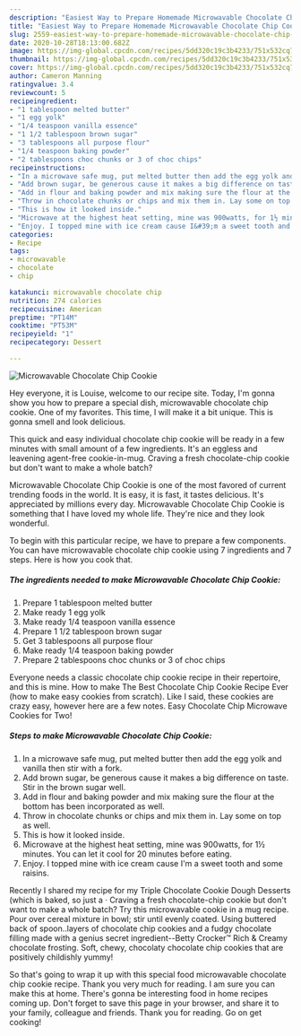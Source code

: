 ```yaml
---
description: "Easiest Way to Prepare Homemade Microwavable Chocolate Chip Cookie"
title: "Easiest Way to Prepare Homemade Microwavable Chocolate Chip Cookie"
slug: 2559-easiest-way-to-prepare-homemade-microwavable-chocolate-chip-cookie
date: 2020-10-28T18:13:00.682Z
image: https://img-global.cpcdn.com/recipes/5dd320c19c3b4233/751x532cq70/microwavable-chocolate-chip-cookie-recipe-main-photo.jpg
thumbnail: https://img-global.cpcdn.com/recipes/5dd320c19c3b4233/751x532cq70/microwavable-chocolate-chip-cookie-recipe-main-photo.jpg
cover: https://img-global.cpcdn.com/recipes/5dd320c19c3b4233/751x532cq70/microwavable-chocolate-chip-cookie-recipe-main-photo.jpg
author: Cameron Manning
ratingvalue: 3.4
reviewcount: 5
recipeingredient:
- "1 tablespoon melted butter"
- "1 egg yolk"
- "1/4 teaspoon vanilla essence"
- "1 1/2 tablespoon brown sugar"
- "3 tablespoons all purpose flour"
- "1/4 teaspoon baking powder"
- "2 tablespoons choc chunks or 3 of choc chips"
recipeinstructions:
- "In a microwave safe mug, put melted butter then add the egg yolk and vanilla then stir with a fork."
- "Add brown sugar, be generous cause it makes a big difference on taste. Stir in the brown sugar well."
- "Add in flour and baking powder and mix making sure the flour at the bottom has been incorporated as well."
- "Throw in chocolate chunks or chips and mix them in. Lay some on top as well."
- "This is how it looked inside."
- "Microwave at the highest heat setting, mine was 900watts, for 1½ minutes. You can let it cool for 20 minutes before eating."
- "Enjoy. I topped mine with ice cream cause I&#39;m a sweet tooth and some raisins."
categories:
- Recipe
tags:
- microwavable
- chocolate
- chip

katakunci: microwavable chocolate chip 
nutrition: 274 calories
recipecuisine: American
preptime: "PT14M"
cooktime: "PT53M"
recipeyield: "1"
recipecategory: Dessert

---
```



![Microwavable Chocolate Chip Cookie](https://img-global.cpcdn.com/recipes/5dd320c19c3b4233/751x532cq70/microwavable-chocolate-chip-cookie-recipe-main-photo.jpg)

Hey everyone, it is Louise, welcome to our recipe site. Today, I'm gonna show you how to prepare a special dish, microwavable chocolate chip cookie. One of my favorites. This time, I will make it a bit unique. This is gonna smell and look delicious.

This quick and easy individual chocolate chip cookie will be ready in a few minutes with small amount of a few ingredients. It&#39;s an eggless and leavening agent-free cookie-in-mug. Craving a fresh chocolate-chip cookie but don&#39;t want to make a whole batch?

Microwavable Chocolate Chip Cookie is one of the most favored of current trending foods in the world. It is easy, it is fast, it tastes delicious. It's appreciated by millions every day. Microwavable Chocolate Chip Cookie is something that I have loved my whole life. They're nice and they look wonderful.


To begin with this particular recipe, we have to prepare a few components. You can have microwavable chocolate chip cookie using 7 ingredients and 7 steps. Here is how you cook that.

<!--inarticleads1-->

##### The ingredients needed to make Microwavable Chocolate Chip Cookie:

1. Prepare 1 tablespoon melted butter
1. Make ready 1 egg yolk
1. Make ready 1/4 teaspoon vanilla essence
1. Prepare 1 1/2 tablespoon brown sugar
1. Get 3 tablespoons all purpose flour
1. Make ready 1/4 teaspoon baking powder
1. Prepare 2 tablespoons choc chunks or 3 of choc chips


Everyone needs a classic chocolate chip cookie recipe in their repertoire, and this is mine. How to make The Best Chocolate Chip Cookie Recipe Ever (how to make easy cookies from scratch). Like I said, these cookies are crazy easy, however here are a few notes. Easy Chocolate Chip Microwave Cookies for Two! 

<!--inarticleads2-->

##### Steps to make Microwavable Chocolate Chip Cookie:

1. In a microwave safe mug, put melted butter then add the egg yolk and vanilla then stir with a fork.
1. Add brown sugar, be generous cause it makes a big difference on taste. Stir in the brown sugar well.
1. Add in flour and baking powder and mix making sure the flour at the bottom has been incorporated as well.
1. Throw in chocolate chunks or chips and mix them in. Lay some on top as well.
1. This is how it looked inside.
1. Microwave at the highest heat setting, mine was 900watts, for 1½ minutes. You can let it cool for 20 minutes before eating.
1. Enjoy. I topped mine with ice cream cause I&#39;m a sweet tooth and some raisins.


Recently I shared my recipe for my Triple Chocolate Cookie Dough Desserts (which is baked, so just a · Craving a fresh chocolate-chip cookie but don&#39;t want to make a whole batch? Try this microwavable cookie in a mug recipe. Pour over cereal mixture in bowl; stir until evenly coated. Using buttered back of spoon..layers of chocolate chip cookies and a fudgy chocolate filling made with a genius secret ingredient--Betty Crocker™ Rich &amp; Creamy chocolate frosting. Soft, chewy, chocolaty chocolate chip cookies that are positively childishly yummy! 

So that's going to wrap it up with this special food microwavable chocolate chip cookie recipe. Thank you very much for reading. I am sure you can make this at home. There's gonna be interesting food in home recipes coming up. Don't forget to save this page in your browser, and share it to your family, colleague and friends. Thank you for reading. Go on get cooking!
